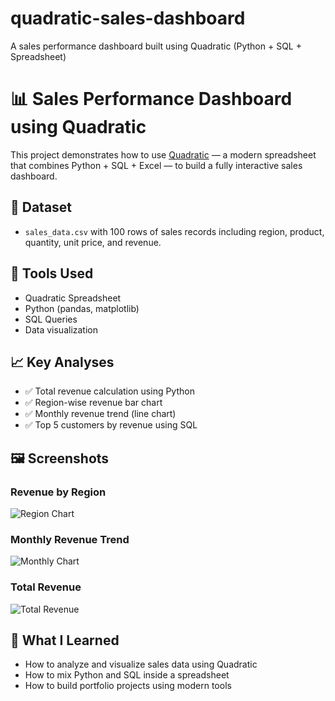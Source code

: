 # quadratic-sales-dashboard
A sales performance dashboard built using Quadratic (Python + SQL + Spreadsheet)  
# 📊 Sales Performance Dashboard using Quadratic

This project demonstrates how to use [Quadratic](https://www.quadratichq.com) — a modern spreadsheet that combines Python + SQL + Excel — to build a fully interactive sales dashboard.

## 📁 Dataset
- `sales_data.csv` with 100 rows of sales records including region, product, quantity, unit price, and revenue.

## 🔧 Tools Used
- Quadratic Spreadsheet
- Python (pandas, matplotlib)
- SQL Queries
- Data visualization

## 📈 Key Analyses
- ✅ Total revenue calculation using Python
- ✅ Region-wise revenue bar chart
- ✅ Monthly revenue trend (line chart)
- ✅ Top 5 customers by revenue using SQL

## 🖼️ Screenshots

### Revenue by Region
![Region Chart](screenshots/revenue_by_region.png)

### Monthly Revenue Trend
![Monthly Chart](screenshots/monthly_trend.png)

### Total Revenue
![Total Revenue](screenshots/total_revenue.png)

## 🧠 What I Learned
- How to analyze and visualize sales data using Quadratic
- How to mix Python and SQL inside a spreadsheet
- How to build portfolio projects using modern tools


